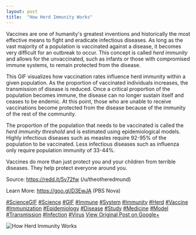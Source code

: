 ```yaml
---
layout: post
title:  "How Herd Immunity Works"
---
```


Vaccines are one of humanity's greatest inventions and historically the most effective means to fight and eradicate infectious diseases. As long as the vast majority of a population is vaccinated against a disease, it becomes very difficult for an outbreak to occur. This concept is called _herd immunity_ and allows for the unvaccinated, such as infants or those with compromised immune systems, to remain protected from the disease.  
  
This GIF visualizes how vaccination rates influence herd immunity within a given population. As the proportion of vaccinated individuals increases, the transmission of disease is reduced. Once a critical proportion of the population becomes immune, the disease can no longer sustain itself and ceases to be endemic. At this point, those who are unable to receive vaccinations become protected from the disease because of the immunity of the rest of the community.  
  
The proportion of the population that needs to be vaccinated is called the _herd immunity threshold_ and is estimated using epidemiological models. Highly infectious diseases such as measles require 92-95% of the population to be vaccinated. Less infectious diseases such as influenza only require population immunity of 33-44%.  
  
Vaccines do more than just protect you and your children from terrible diseases. They help protect everyone around you.  
  
Source: <https://redd.it/5v72fw> (/u/theotheredmund)  
  
Learn More: <https://goo.gl/D3EwJA> (PBS Nova)  
  
[#ScienceGIF](https://plus.google.com/s/%23ScienceGIF/posts) [#Science](https://plus.google.com/s/%23Science/posts) [#GIF](https://plus.google.com/s/%23GIF/posts) [#Immune](https://plus.google.com/s/%23Immune/posts) [#System](https://plus.google.com/s/%23System/posts) [#Immunity](https://plus.google.com/s/%23Immunity/posts) [#Herd](https://plus.google.com/s/%23Herd/posts) [#Vaccine](https://plus.google.com/s/%23Vaccine/posts) [#Immunization](https://plus.google.com/s/%23Immunization/posts) [#Epidemiology](https://plus.google.com/s/%23Epidemiology/posts) [#Disease](https://plus.google.com/s/%23Disease/posts) [#Study](https://plus.google.com/s/%23Study/posts) [#Medicine](https://plus.google.com/s/%23Medicine/posts) [#Model](https://plus.google.com/s/%23Model/posts) [#Transmission](https://plus.google.com/s/%23Transmission/posts) [#Infection](https://plus.google.com/s/%23Infection/posts) [#Virus](https://plus.google.com/s/%23Virus/posts)
[View Original Post on Google+](https://plus.google.com/+ColinSullender/posts/RrV4Xc9q6b2)

![How Herd Immunity Works](/assets/img/2017-07-22-How-Herd-Immunity-Works.gif)

